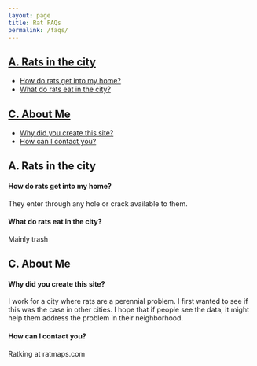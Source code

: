 ```yaml
---
layout: page
title: Rat FAQs
permalink: /faqs/
---
```



## [A. Rats in the city](#rats-in-the-city)

  + [How do rats get into my home?](#home)
  + [What do rats eat in the city?](#eat-what)


## [C. About Me](#about-me)

  + [Why did you create this site?](#why)
  + [How can I contact you?](#contact)









## A. Rats in the city <a id="rats-in-the-city"></a>

#### How do rats get into my home? <a id="home"></a>

They enter through any hole or crack available to them. 



#### What do rats eat in the city? <a id="eat-what"></a>

Mainly trash  



## C. About Me <a id="about-me"></a>

#### Why did you create this site? <a id="why"></a>

I work for a city where rats are a perennial problem. I first wanted to see if this was the case in other cities. I hope that if people see the data, it might help them address the problem in their neighborhood.  




#### How can I contact you? <a id="contact"></a>

Ratking at ratmaps.com

<br>




